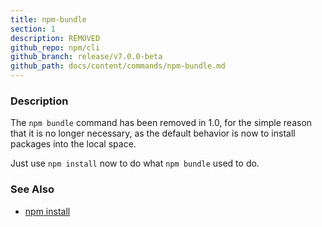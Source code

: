 ```yaml
---
title: npm-bundle
section: 1
description: REMOVED
github_repo: npm/cli
github_branch: release/v7.0.0-beta
github_path: docs/content/commands/npm-bundle.md
---
```


### Description

The `npm bundle` command has been removed in 1.0, for the simple reason
that it is no longer necessary, as the default behavior is now to
install packages into the local space.

Just use `npm install` now to do what `npm bundle` used to do.

### See Also

* [npm install](/cli/v7/commands/npm-install)

